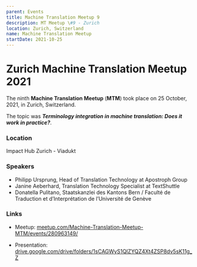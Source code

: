 ```yaml
---
parent: Events
title: Machine Translation Meetup 9
description: MT Meetup \#9 - Zurich
location: Zurich, Switzerland
name: Machine Translation Meetup
startDate: 2021-10-25
---
```


# Zurich Machine Translation Meetup 2021

The ninth **Machine Translation Meetup** (**MTM**) took place on 25 October, 2021, in Zurich, Switzerland.

The topic was ***Terminology integration in machine translation: Does it work in practice?***.

### Location

Impact Hub Zurich - Viadukt

### Speakers

- Philipp Ursprung, Head of Translation Technology at Apostroph Group
- Janine Aeberhard, Translation Technology Specialist at TextShuttle
- Donatella Pulitano, Staatskanzlei des Kantons Bern / Faculté de Traduction et d’Interprétation de l’Université de Genève

### Links

- Meetup: [meetup.com/Machine-Translation-Meetup-MTM/events/280963149/](https://www.meetup.com/Machine-Translation-Meetup-MTM/events/280963149/)

- Presentation: [drive.google.com/drive/folders/1sCAGWyS1QIZYQZ4Xt4ZSP8dv5sK11g_Z](https://drive.google.com/drive/folders/1sCAGWyS1QIZYQZ4Xt4ZSP8dv5sK11g_Z)
